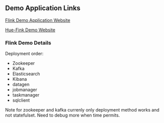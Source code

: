 ## Demo Application Links
[Flink Demo Application Website](https://flink.apache.org/2020/07/28/flink-sql-demo-building-e2e-streaming-application.html)

[Hue-Fink Demo Website](https://gethue.com/blog/tutorial-query-live-data-stream-with-flink-sql/)

### Flink Demo Details
Deployment order:

- Zookeeper
- Kafka
- Elasticsearch
- Kibana
- datagen
- jobmanager
- taskmanager
- sqlclient

Note for zookeeper and kafka currenly only deployment method works and not statefulset. Need to debug more when time permits.

